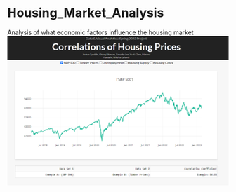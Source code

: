 # Housing_Market_Analysis
Analysis of what economic factors influence the housing market
![alt text](https://github.com/jtyndale9/Housing_Market_Analysis/blob/main/image.png)

